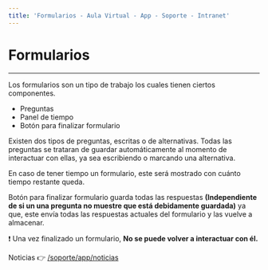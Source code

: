 ```yaml
---
title: 'Formularios - Aula Virtual - App - Soporte - Intranet'
---
```

# Formularios
* * * 

Los formularios son un tipo de trabajo los cuales tienen ciertos componentes.

- Preguntas
- Panel de tiempo
- Botón para finalizar formulario

Existen dos tipos de preguntas, escritas o de alternativas. Todas las preguntas se trataran de
guardar automáticamente al momento de interactuar con ellas, ya sea escribiendo o marcando
una alternativa.

En caso de tener tiempo un formulario, este será mostrado con cuánto tiempo restante queda.

Botón para finalizar formulario guarda todas las respuestas **(Independiente de si un una pregunta no muestre que está debidamente guardada)**
ya que, este envía todas las respuestas actuales del formulario y las vuelve a almacenar.

❗ Una vez finalizado un formulario, **No se puede volver a interactuar con él.**

Noticias 👉 [/soporte/app/noticias](/soporte/app/noticias)
